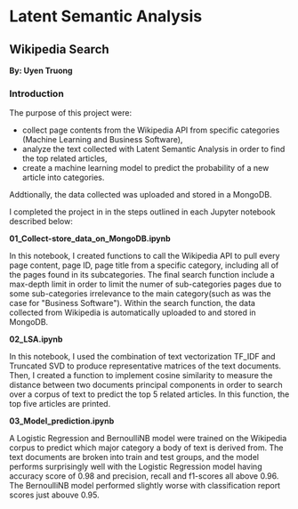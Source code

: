 # Latent Semantic Analysis
## Wikipedia Search 
**By: Uyen Truong**

### Introduction

The purpose of this project were: 
- collect page contents from the Wikipedia API from specific categories (Machine Learning and Business Software), 
- analyze the text collected with  Latent Semantic Analysis in order to find the top related articles,
- create a machine learning model to predict the probability of a new article into categories. 

Addtionally, the data collected was uploaded and stored in a MongoDB.

I completed the project in in the steps outlined in each Jupyter notebook described below: 

**01_Collect-store_data_on_MongoDB.ipynb**

In this notebook, I created functions to call the Wikipedia API to pull every page content, page ID, page title from a specific category, including all of the pages found in its subcategories. The final search function include a max-depth limit in order to limit the numer of sub-categories pages due to some sub-categories irrelevance to the main category(such as was the case for "Business Software"). Within the search function, the data collected from Wikipedia is automatically uploaded to and stored in MongoDB.


**02_LSA.ipynb**

In this notebook, I used the combination of text vectorization TF_IDF and Truncated SVD to produce representative matrices of the text documents.  Then, I created a function to implement cosine similarity to measure the distance between two documents principal components in order to search over a corpus of text to predict the top 5 related articles. In this function, the top five articles are printed. 

**03_Model_prediction.ipynb**

A Logistic Regression and BernoulliNB model were trained on the Wikipedia corpus to predict which major category a body of text is derived from. The text documents are broken into train and test groups, and the model performs surprisingly well with the Logistic Regression model having accuracy score of 0.98 and precision, recall and f1-scores all above 0.96. The BernoulliNB model performed slightly worse with classification report scores just abouve 0.95.


